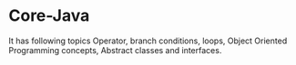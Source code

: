 # Core-Java
It has following topics
Operator, branch conditions, loops,
Object Oriented Programming concepts,
Abstract classes and interfaces.
